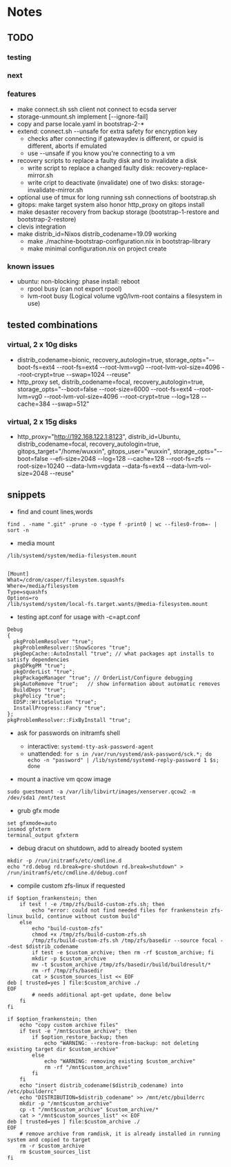 # Notes

## TODO

### testing

### next

### features
+ make connect.sh ssh client not connect to ecsda server
+ storage-unmount.sh implement [--ignore-fail]
+ copy and parse locale.yaml in bootstrap-2-*
+ extend: connect.sh --unsafe for extra safety for encryption key
    + checks after connecting if gatewaydev is different, or cpuid is different, aborts if emulated
    + use --unsafe if you know you're connecting to a vm
+ recovery scripts to replace a faulty disk and to invalidate a disk
    + write script to replace a changed faulty disk: recovery-replace-mirror.sh
    + write cript to deactivate (invalidate) one of two disks: storage-invalidate-mirror.sh
+ optional use of tmux for long running ssh connections of bootstrap.sh
+ gitops: make target system also honor http_proxy on gitops install
+ make desaster recovery from backup storage (bootstrap-1-restore and bootstrap-2-restore)
+ clevis integration
+ make distrib_id=Nixos distrib_codename=19.09 working
    + make ./machine-bootstrap-configuration.nix in bootstrap-library
    + make minimal configuration.nix on project create

### known issues
+ ubuntu: non-blocking: phase install: reboot
    + rpool busy (can not export rpool)
    + lvm-root busy (Logical volume vg0/lvm-root contains a filesystem in use)

## tested combinations

### virtual, 2 x 10g disks
+ distrib_codename=bionic,  recovery_autologin=true, storage_opts="--boot-fs=ext4 --root-fs=ext4 --root-lvm=vg0 --root-lvm-vol-size=4096 --root-crypt=true --swap=1024 --reuse"
+ http_proxy set, distrib_codename=focal, recovery_autologin=true, storage_opts="--boot=false --root-size=6000 --root-fs=ext4 --root-lvm=vg0 --root-lvm-vol-size=4096 --root-crypt=true --log=128 --cache=384 --swap=512"
### virtual, 2 x 15g disks
+ http_proxy="http://192.168.122.1:8123", distrib_id=Ubuntu, distrib_codename=focal, recovery_autologin=true, gitops_target="/home/wuxxin", gitops_user="wuxxin", storage_opts="--boot=false --efi-size=2048 --log=128 --cache=128 --root-fs=zfs --root-size=10240 --data-lvm=vgdata --data-fs=ext4 --data-lvm-vol-size=2048 --reuse"

## snippets

+ find and count lines,words
```
find . -name ".git" -prune -o -type f -print0 | wc --files0-from=- | sort -n
```

+ media mount
```
/lib/systemd/system/media-filesystem.mount


[Mount]
What=/cdrom/casper/filesystem.squashfs
Where=/media/filesystem
Type=squashfs
Options=ro
/lib/systemd/system/local-fs.target.wants/@media-filesystem.mount
```

+ testing apt.conf for usage with -c=apt.conf
```
Debug
{
  pkgProblemResolver "true";
  pkgProblemResolver::ShowScores "true";
  pkgDepCache::AutoInstall "true"; // what packages apt installs to satisfy dependencies
  pkgDPkgPM "true";
  pkgOrderList "true";
  pkgPackageManager "true"; // OrderList/Configure debugging
  pkgAutoRemove "true";   // show information about automatic removes
  BuildDeps "true";
  pkgPolicy "true";
  EDSP::WriteSolution "true";
  InstallProgress::Fancy "true";
};
pkgProblemResolver::FixByInstall "true";
```

+ ask for passwords on initramfs shell

  + interactive: `systemd-tty-ask-password-agent`
  + unattended: `for s in /var/run/systemd/ask-password/sck.*; do echo -n "password" | /lib/systemd/systemd-reply-password 1 $s; done`

+ mount a inactive vm qcow image

```
sudo guestmount -a /var/lib/libvirt/images/xenserver.qcow2 -m /dev/sda1 /mnt/test
```

+ grub gfx mode
```
set gfxmode=auto
insmod gfxterm
terminal_output gfxterm
```

+ debug dracut on shutdown, add to already booted system

```
mkdir -p /run/initramfs/etc/cmdline.d
echo "rd.debug rd.break=pre-shutdown rd.break=shutdown" > /run/initramfs/etc/cmdline.d/debug.conf
```

+ compile custom zfs-linux if requested
```
if $option_frankenstein; then
    if test ! -e /tmp/zfs/build-custom-zfs.sh; then
        echo "error: could not find needed files for frankenstein zfs-linux build, continue without custom build"
    else
        echo "build-custom-zfs"
        chmod +x /tmp/zfs/build-custom-zfs.sh
        /tmp/zfs/build-custom-zfs.sh /tmp/zfs/basedir --source focal --dest $distrib_codename
        if test -e $custom_archive; then rm -rf $custom_archive; fi
        mkdir -p $custom_archive
        mv -t $custom_archive /tmp/zfs/basedir/build/buildresult/*
        rm -rf /tmp/zfs/basedir
        cat > $custom_sources_list << EOF
deb [ trusted=yes ] file:$custom_archive ./
EOF
        # needs additional apt-get update, done below
    fi
fi
```

```
if $option_frankenstein; then
    echo "copy custom archive files"
    if test -e "/mnt$custom_archive"; then
        if $option_restore_backup; then
            echo "WARNING: --restore-from-backup: not deleting existing target dir $custom_archive"
        else
            echo "WARNING: removing existing $custom_archive"
            rm -rf "/mnt$custom_archive"
        fi
    fi
    echo "insert distrib_codename($distrib_codename) into /etc/pbuilderrc"
    echo "DISTRIBUTION=$distrib_codename" >> /mnt/etc/pbuilderrc
    mkdir -p "/mnt$custom_archive"
    cp -t "/mnt$custom_archive" $custom_archive/*
    cat > "/mnt$custom_sources_list" << EOF
deb [ trusted=yes ] file:$custom_archive ./
EOF
    # remove archive from ramdisk, it is already installed in running system and copied to target
    rm -r $custom_archive
    rm $custom_sources_list
fi
```

